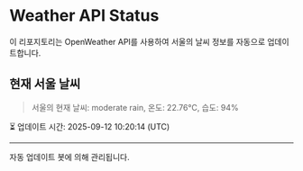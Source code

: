 
# Weather API Status

이 리포지토리는 OpenWeather API를 사용하여 서울의 날씨 정보를 자동으로 업데이트합니다.

## 현재 서울 날씨
> 서울의 현재 날씨: moderate rain, 온도: 22.76°C, 습도: 94%

⏳ 업데이트 시간: 2025-09-12 10:20:14 (UTC)

---
자동 업데이트 봇에 의해 관리됩니다.
